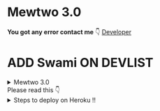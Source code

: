 # Mewtwo 3.0
 

**You got any error contact me** 👇
[Developer](https://t.me/swami_2_0_0_5)
# ADD Swami ON DEVLIST
<details>
<summary> Mewtwo 3.0 </summary>
<img src="https://telegra.ph/file/ae5a7b751569bb8b5062e.jpg" />
</details>
Please read this 👇
<details>
  <summary>Steps to deploy on Heroku !! </summary>

```
 details, Deploy!
1st fork kro fir main.py me changes kro fir heroku se manually deploy krlo
Fir web ko off kro aur worker ko on kro fir agar koi error mile to
Reveal config vars me jaao port ko delete krdo aur wheebook ko bhi the. WAIT 2-3 aur bot start🥰
Deploy link 👇
```
# [DEPLOY HERE](https://dashboard.heroku.com/new?button-url=https%3A%2F%2Fgithub.com%2Fpogonnob%2FLEGEND-X&template=https%3A%2F%2Fgithub.com%2Fpogonoob%2FLEGEND-X)
</details>

